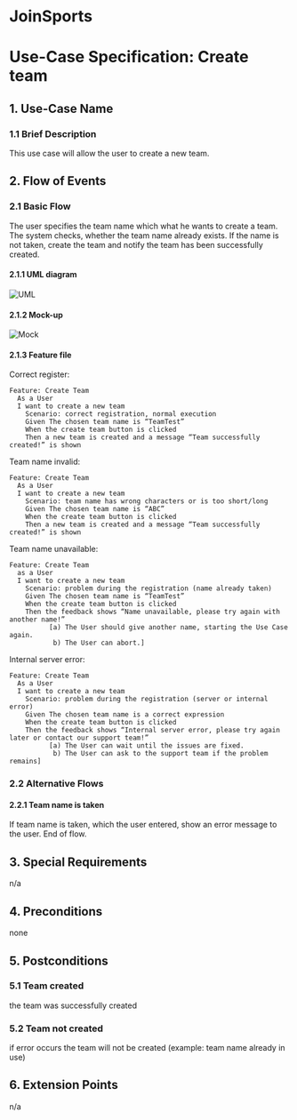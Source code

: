 # JoinSports
# Use-Case Specification: Create team

## 1. Use-Case Name 
### 1.1 Brief Description
This use case will allow the user to create a new team.

## 2. Flow of Events
### 2.1 Basic Flow 
The user specifies the team name which what he wants to create a team. The system checks, whether the team name already exists. 
If the name is not taken, create the team and notify the team has been successfully created.
#### 2.1.1 UML diagram
![UML]

#### 2.1.2 Mock-up 
![Mock]

#### 2.1.3 Feature file
<!-- ![Feature] -->

Correct register:
```cucumber
Feature: Create Team
  As a User
  I want to create a new team
 	Scenario: correct registration, normal execution
    Given The chosen team name is “TeamTest”
    When the create team button is clicked
    Then a new team is created and a message “Team successfully created!” is shown
```
Team name invalid:
```cucumber
Feature: Create Team
  As a User
  I want to create a new team
 	Scenario: team name has wrong characters or is too short/long
    Given The chosen team name is “ABC”
    When the create team button is clicked
    Then a new team is created and a message “Team successfully created!” is shown
```

Team name unavailable:
```cucumber
Feature: Create Team
  as a User
  I want to create a new team
 	Scenario: problem during the registration (name already taken)
    Given The chosen team name is “TeamTest”
    When the create team button is clicked
    Then the feedback shows “Name unavailable, please try again with another name!”
          [a) The User should give another name, starting the Use Case again.
           b) The User can abort.]

```

Internal server error:
```cucumber
Feature: Create Team
  As a User
  I want to create a new team
 	Scenario: problem during the registration (server or internal error)
    Given The chosen team name is a correct expression
    When the create team button is clicked
    Then the feedback shows “Internal server error, please try again later or contact our support team!”
          [a) The User can wait until the issues are fixed.
           b) The User can ask to the support team if the problem remains]

```


### 2.2 Alternative Flows
#### 2.2.1 Team name is taken
If team name is taken, which the user entered, show an error message to the user. End of flow.

## 3. Special Requirements
n/a

## 4. Preconditions
none

## 5. Postconditions
### 5.1 Team created
the team was successfully created
### 5.2	Team not created
if error occurs the team will not be created  (example: team name already in use)
## 6. Extension Points
n/a

<!-- picture links -->
[UML]: https://github.com/JoinSports/Documentation/blob/master/UC/Create%20Team.png "UML Diagram"
[Mock]: https://github.com/JoinSports/Documentation/blob/master/UC/Mockup%20create%20team.png "Mock-Up"
<!-- [Feature]:  "Feature file" -->

